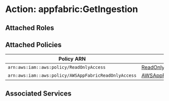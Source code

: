 # Action: appfabric:GetIngestion

## Attached Roles

## Attached Policies

| Policy ARN | Policy Name |
|------------|-------------|
| `arn:aws:iam::aws:policy/ReadOnlyAccess` | [ReadOnlyAccess](../policies.md#readonlyaccess) |
| `arn:aws:iam::aws:policy/AWSAppFabricReadOnlyAccess` | [AWSAppFabricReadOnlyAccess](../policies.md#awsappfabricreadonlyaccess) |

## Associated Services

